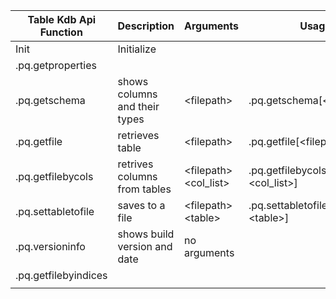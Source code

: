 | Table Kdb Api Function | Description                   | Arguments            | Usage                                    | Example Usage                                     | 
|------------------------|-------------------------------|----------------------|------------------------------------------|---------------------------------------------------|
| Init                   | Initialize                    |                      |                                          |                                                   |  
| .pq.getproperties      |                               |                      |                                          |                                                   |   
| .pq.getschema          | shows columns and their types | &lt;filepath&gt;           | .pq.getschema[&lt;filepath&gt;]           |.pq.getschema[`` ` ``$"tests/testdata/simple_example.parquet"]|   
| .pq.getfile            | retrieves table               | &lt;filepath&gt;           | .pq.getfile[&lt;filepath&gt;]             | .pq.getfile`` [`$``"tests/testdata/simple_example.parquet"] |   
| .pq.getfilebycols      | retrives columns from tables  | &lt;filepath&gt; &lt;col_list&gt; | .pq.getfilebycols[&lt;filepath&gt;;&lt;col_list&gt;] |.pq.getfilebycols[getdatafile "simple_example.parquet";]       |
| .pq.settabletofile     | saves to a file               | &lt;filepath&gt;&lt;table&gt;    | .pq.settabletofile[&lt;filepath&gt;;&lt;table&gt;]   | alltab:([]c:("h";"w");b:tabletofile[`` ` ``here;alltab] |
| .pq.versioninfo        | shows build version and date  | no arguments         |                                          | .pq.versioninfo[]                                 |
| .pq.getfilebyindices   |                               |                      |                                          |                                                   |
|                        |                               |                      |                                          |                                                   |
